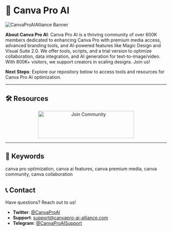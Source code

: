 # 🎨 Canva Pro AI 

![CanvaProAIAlliance Banner](https://i.ytimg.com/vi/NbQgAzvVZy0/maxresdefault.jpg)

**About Canva Pro AI**: Canva Pro AI  is a thriving community of over 600K members dedicated to enhancing Canva Pro with premium media access, advanced branding tools, and AI-powered features like Magic Design and Visual Suite 2.0. We offer tools, scripts, and a trial version to optimize collaboration, data integration, and AI generation for text-to-image/video. With 800K+ visitors, we support creators in scaling designs. Join us!

**Next Steps**: Explore our repository below to access tools and resources for Canva Pro AI optimization.

---

## 🛠 Resources
 
  <div align="center">
  <a href="https://github.com/Canva-Pro-AI-Opti-Community/Canva-Pro-AI-Opti-Pack" target="_blank">
    <img src="https://img.shields.io/badge/Join-Community-3498db" alt="Join Community" width="300" height="85" style="border:none;">
  </a>
</div>

---

## 🔑 Keywords

canva pro optimization, canva ai features, canva premium media, canva community, canva collaboration

## 📞 Contact

Have questions? Reach out to us!  
- **Twitter**: [@CanvaProAI](https://twitter.com/CanvaProAI)  
- **Support**: [support@canvapro-ai-alliance.com](mailto:support@canvapro-ai-alliance.com)  
- **Telegram**: [@CanvaProAISupport](https://t.me/CanvaProAISupport)  
